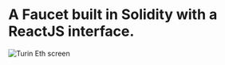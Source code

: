 # A Faucet built in Solidity with a ReactJS interface.

![Turin Eth screen](http://url/to/turin-eth-screen.png)
